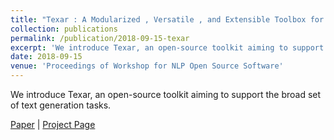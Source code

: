 ```yaml
---
title: "Texar : A Modularized , Versatile , and Extensible Toolbox for Text Generation"
collection: publications
permalink: /publication/2018-09-15-texar
excerpt: 'We introduce Texar, an open-source toolkit aiming to support the broad set of text generation tasks.'
date: 2018-09-15
venue: 'Proceedings of Workshop for NLP Open Source Software'
---
```

We introduce Texar, an open-source toolkit aiming to support the broad set of text generation tasks.

[Paper](https://hunterhector.github.io/files/papers/Hu_et_al._-_2018_-_Proceedings_of_Workshop_for_NLP_Open_Source_Software.pdf) \| [Project Page](https://github.com/asyml/texar)
